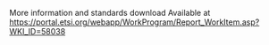 More information and standards download
Available at https://portal.etsi.org/webapp/WorkProgram/Report_WorkItem.asp?WKI_ID=58038